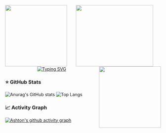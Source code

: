 <div id=header align="center">
  <img src="https://media.giphy.com/media/2YiSwVGIq2pHKW0ttL/giphy.gif" align="left" height="200"/>
  <img src="https://media.giphy.com/media/Uaxj062PavgqZRhVkS/giphy.gif" align="center" height="200" width="250"/>
  <img src="https://media.giphy.com/media/2YiSwVGIq2pHKW0ttL/giphy.gif" align="right" height="200"/>
</div>

<div id=name align="center">
<a href="https://git.io/typing-svg"><img src="https://readme-typing-svg.demolab.com?font=Fira+Code&pause=200&color=E5289E&center=true&vCenter=true&random=false&width=500&height=150&lines=Hi%2C+i'm+Krystal" alt="Typing SVG" /></a>
</div>



### ⭐️ GitHub Stats
![Anurag's GitHub stats](https://github-readme-stats.vercel.app/api?username=kryskimmel&show_icons=true&theme=tokyonight&hide_rank=true)
![Top Langs](https://github-readme-stats.vercel.app/api/top-langs/?username=kryskimmel&layout=compact)


### 📈 Activity Graph
[![Ashton's github activity graph](https://github-readme-activity-graph.vercel.app/graph?username=kryskimmel&theme=tokyo-night)](https://github.com/kryskimmel/github-readme-activity-graph)
